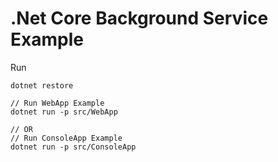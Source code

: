 # .Net Core Background Service Example

Run

```
dotnet restore

// Run WebApp Example
dotnet run -p src/WebApp

// OR
// Run ConsoleApp Example
dotnet run -p src/ConsoleApp
```
